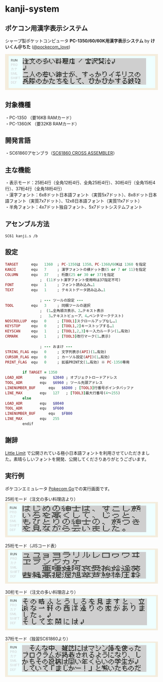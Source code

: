 # kanji-system
## ポケコン用漢字表示システム

シャープ製ポケットコンピュータ **PC-1350/60/60K用漢字表示システム**
by **けいくん＠ちた** ([@pockecom_love](https://x.com/pockecom_love))

![37桁モード](./images/kanji1.jpg)

## 対象機種

・PC-1350 （要16KB RAMカード）  
・PC-1360/K （要32KB RAMカード）

## 開発言語

・SC61860アセンブラ（[SC61860 CROSS ASSEMBLER](https://hd61700.yukimizake.net/SC61860/index.html)）

## 主な機能

・表示モード：25桁4行（全角12桁4行、全角25桁4行）、30桁4行（全角15桁4行）、37桁4行（全角18桁4行）  
・漢字フォント：6x8ドット日本語フォント（実質5x7ドット）、8x8ドット日本語フォント（実質7x7ドット）、12x8日本語フォント（実質11x7ドット）  
・半角フォント：4x7ドット独自フォント、5x7ドットシステムフォント

## アセンブル方法

```
SC61 kanji.s /b
```

## 設定

```ruby
TARGET		equ   1360	; PC-1350は 1350、PC-1360/60Kは 1360 を指定
KANJI		equ   7		; 漢字フォントの横ドット数(5 or 7 or 11)を指定
COLUMN		equ   37	; 桁数(25 or 30 or 37)を指定
				;  (11ドット漢字フォント使用時は37指定不可)
FONT		equ   1		; フォント読み込み…1
TEXT		equ   1		; テキストデータ読み込み…1

				; --- ツールの設定 ---
TOOL		equ   3		; 同梱ツールの選択
				;  (1…全角順次表示、2…テキスト表示
				;   3…テキストビューア、4…ベンチマークテスト)
NOSCROLLUP	equ   0		; [TOOL1]スクロールアップなし…1
KEYSTOP		equ   0		; [TOOL1,2]キーストップする…1
KEYSCAN		equ   1		; [TOOL1,2,3]キー入力ルーチン(1…有効)
CRMARK		equ   1		; [TOOL3]改行マーク(1…表示)

				; --- おまけ ---
STRING_FLAG	equ   0		; 文字列表示(API)(1…有効)
CURSOR_FLAG	equ   0		; カーソル設定(API)(1…有効)
PRINT_FLAG	equ   0		; 拡張PRINT文(1…有効) ※ PC-1350専用

		if TARGET = 1350
LOAD_ADR		equ   $2040	; オブジェクトロードアドレス
TOOL_ADR		equ   $6960	; ツール先頭アドレス
LINENUMBER_BUF		equ   $6D00	; [TOOL3]行番号ポインタバッファ
LINE_MAX		equ   127	; [TOOL3]最大行番号(4～255)
		else
LOAD_ADR		equ   $8040
TOOL_ADR		equ   $F600
LINENUMBER_BUF		equ   $FB00
LINE_MAX		equ   255
		endif
```

## 謝辞

[Little Limit](https://littlelimit.net/font.htm) で公開されている極小日本語フォントを利用させていただきました。素晴らしいフォントを開発、公開してくださりありがとうございます。

## 実行例

ポケコンエミュレータ [Pokecom Go](https://digihori.jimdofree.com/index/emulator/)での実行画面です。

25桁モード（注文の多い料理店より）
![25桁モード](./images/kanji2.jpg)  

25桁モード（JISコード表）
![25桁モード](./images/kanji3.jpg)  

30桁モード（注文の多い料理店より）
![30桁モード](./images/kanji5.jpg)  

37桁モード（独習SC61860より）
![37桁モード](./images/kanji4.jpg)  
